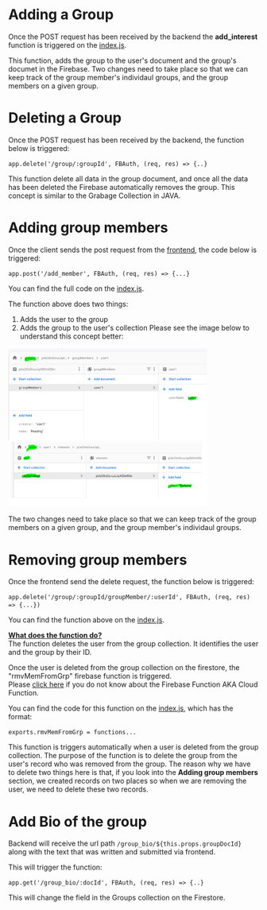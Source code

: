 # Adding a Group #
Once the POST request has been received by the backend the <b>add_interest</b> function is triggered on the [index.js](https://cseegit.essex.ac.uk/ce301_2020/ce301_rai_ajaya/-/edit/master/final_product/bro-online-functions/functions/index.js).

This function, adds the group to the user's document and the group's documet in the Firebase.
Two changes need to take place so that we can keep track of the group member's individaul groups, and the group members on a given group.

# Deleting a Group #
Once the POST request has been received by the backend, the function below is triggered:

    app.delete('/group/:groupId', FBAuth, (req, res) => {..}

This function delete all data in the group document, and once all the data has been deleted the Firebase automatically removes the group. This concept is similar to the Grabage Collection in JAVA.

# Adding group members #

Once the client sends the post request from the [frontend](https://cseegit.essex.ac.uk/ce301_2020/ce301_rai_ajaya/-/tree/master/final_product/bro-online-client/src/pages), the code below is triggered:

    app.post('/add_member', FBAuth, (req, res) => {...}

You can find the full code on the [index.js](https://cseegit.essex.ac.uk/ce301_2020/ce301_rai_ajaya/-/edit/master/final_product/bro-online-functions/functions/index.js).

The function above does two things:
1. Adds the user to the group
2. Adds the group to the user's collection
Please see the image below to understand this concept better:<br>

<img src="final_product/bro-online-functions/functions/technicalDoc_img/addGroupMem_1.png" alt="drawing" width="400"/><br>
<img src="final_product/bro-online-functions/functions/technicalDoc_img/addGroupMem_2.png" alt="drawing" width="400"/><br>

The two changes need to take place so that we can keep track of the group members on a given group, and the group member's individaul groups.

# Removing group members #
Once the frontend send the delete request, the function below is triggered:

    app.delete('/group/:groupId/groupMember/:userId', FBAuth, (req, res) => {...})

You can find the function above on the [index.js](https://cseegit.essex.ac.uk/ce301_2020/ce301_rai_ajaya/-/edit/master/final_product/bro-online-functions/functions/index.js).<br>

<ins>**What does the function do?**</ins><br>
The function deletes the user from the group collection. It identifies the user and the group by their ID.

Once the user is deleted from the group collection on the firestore, the "rmvMemFromGrp" firebase function is triggered.<br>
Please [click here](https://cseegit.essex.ac.uk/ce301_2020/ce301_rai_ajaya/-/blob/master/final_product/technical_documentation/firebase.md) if you do not know about the Firebase Function AKA Cloud Function.

You can find the code for this function on the [index.js](https://cseegit.essex.ac.uk/ce301_2020/ce301_rai_ajaya/-/edit/master/final_product/bro-online-functions/functions/index.js), which has the format:

    exports.rmvMemFromGrp = functions...

This function is triggers automatically when a user is deleted from the group collection. The purpose of the function is to delete the group from the user's record who was removed from the group. The reason why we have to delete two things here is that, if you look into the **Adding group members** section, we created records on two places so when we are removing the user, we need to delete these two records.

# Add Bio of the group #
Backend will receive the url path `/group_bio/${this.props.groupDocId}` along with the text that was written and submitted via frontend. 

This will trigger the function:

    app.get('/group_bio/:docId', FBAuth, (req, res) => {..}

This will change the field in the Groups collection on the Firestore.


